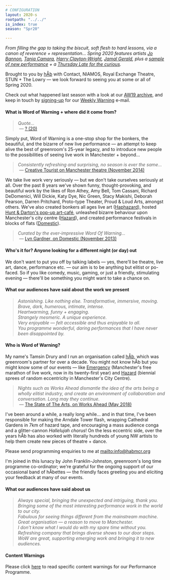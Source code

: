 ```yaml
---
# CONFIGURATION
layout: 2020-s
rootpath: "../../"
is_index: true
season: "Spr20"

---
```

*From filling the gap to taking the biscuit, soft flesh to hard lessons, via a canon of reverence + representation… Spring 2020 features artists [Jo Bannon](/current/2020-springsummer/bannon), [Tania Camara](/current/2020-springsummer/camara), [Harry Clayton-Wright](/current/2020-springsummer/clayton-wright), [Jamal Gerald](/current/2020-springsummer/gerald), plus a [sample of new performance](/current/2020-worksahead) + a [Thursday Late for the curious](/current/2020-emergencystopgap).*        
        
Brought to you by [hÅb](/hab) with Contact, NIAMOS, Royal Exchange Theatre, STUN + The Lowry — we look forward to seeing you at some or all of Spring 2020.         
         
Check out what happened last season with a look at our [AW19 archive](/archive/2019-autumnwinter), and keep in touch by <a href="{{ site.mailer_signup_url }}" target="_blank">signing-up</a> for our <a href="http://wordofwarning.posthaven.com" target="_blank">Weekly Warning</a> e-mail.                 
             
#### What is Word of Warning + where did it come from?         
>*Quote…*<br>&nbsp;— <a href="http://" target="_blank">? (20)</a>          
         
Simply put, Word of Warning is a one-stop shop for the bonkers, the beautiful, and the bizarre of new live performance — an attempt to keep alive the best of greenroom's 25-year legacy, and to introduce new people to the possibilities of seeing live work in Manchester + beyond…           
         
>*Consistently refreshing and surprising, no season is ever the same…*<br>&nbsp;— <a href="http://www.creativetourist.com/articles/theatre/manchester/manchester-theatre-lyn-gardner-on-a-city-reaching-beyond-the-theatrical-peaks" target="_blank">Creative Tourist on Manchester theatre (November 2014)</a>           
         
We take live work very seriously — but we don't take ourselves seriously at all. Over the past 8 years we've shown funny, thought-provoking, and beautiful work by the likes of Ron Athey, Amy Bell, Tom Cassani, Richard DeDomenici, Will Dickie, Katy Dye, Nic Green, Stacy Makishi, Deborah Pearson, Darren Pritchard, Proto-type Theater, Proud & Loud Arts, amongst others. We've also created bonkers all ages live art ([Haphazard](http://haphazardmcr.org)), hosted [Hunt & Darton's pop-up art-café](/archive/2015-spring/h&d), unleashed bizarre behaviour upon Manchester's city centre ([Hazard](http://hazardmcr.org)), and created performance festivals in blocks of flats ([Domestic](http://domesticmcr.org)).          
         
>*Curated by the ever-impressive Word Of Warning…*<br>&nbsp;— <a href="http://www.theguardian.com/stage/2013/nov/02/this-weeks-theatre" target="_blank">Lyn Gardner, on Domestic (November 2013)</a>         
         
#### Who's it for? Anyone looking for a different night (or day) out            
We don't want to put you off by talking labels — yes, there'll be theatre, live art, dance, performance etc. — our aim is to be anything but elitist or po-faced. So if you like comedy, music, gaming, or just a friendly, stimulating evening — there'll be something you might want to take a chance on.         
         
#### What our audiences have said about the work we present  
>*Astonishing. Like nothing else. Transformative, immersive, moving.*<br>*Brave, dark, humerous, intimate, intense.*<br>*Heartwarming, funny + engaging.*<br>*Strangely mesmeric. A unique experience.*<br>*Very enjoyable — felt accessible and thus enjoyable to all.*<br>*You programme wonderful, daring performances that I have never been disappointed by.*          
         
#### Who is Word of Warning?         
My name's Tamsin Drury and I run an organisation called [hÅb](/hab), which was greenroom's partner for over a decade. You might not know hÅb but you might know some of our events — like [Emergency](http://emergencymcr.org) (Manchester's free marathon of live work, now in its twenty-first year) and [Hazard](http://hazardmcr.org) (biennial sprees of random eccentricity in Manchester's City Centre).
         
>*Nights such as Works Ahead dismantle the idea of the arts being a wholly elitist industry, and create an environment of collaboration and conversation. Long may they continue.*<br>&nbsp;— <a href="http://www.thestateofthearts.co.uk/features/works-ahead-expect-something-weird-personal-entirely-half-done" target="_blank">The State of The Arts, on Works Ahead (May 2018)</a>                     
        
I've been around a while, a really long while… and in that time, I've been responsible for making the Arndale Tower flash, wrapping Cathedral Gardens in 7km of hazard tape, and encouraging a mass audience conga and a glitter-cannon *Hallelujah chorus*! On the less eccentric side, over the years hÅb has also worked with literally hundreds of young NW artists to help them create new pieces of theatre + dance.           
          
Please send programming enquiries to me at <mailto:info@habmcr.org>             
         
I'm joined in this lunacy by John Franklin-Johnston, greenroom's long time programme co-ordinator; we're grateful for the ongoing support of our occasional band of hÅbettes — the friendly faces greeting you and eliciting your feedback at many of our events.          
        
#### What our audiences have said about us           
>*Always special, bringing the unexpected and intriguing, thank you.*<br>*Bringing some of the most interesting performance work in the world to our city.*<br>*Fabulous for seeing things different from the mainstream machine.*<br>*Great organisation — a reason to move to Manchester.*<br>*I don't know what I would do with my spare time without you.*<br>*Refreshing company that brings diverse shows to our door steps.*<br>*WoW are great, supporting emerging work and bringing it to new audiences.*             
             
#### Content Warnings          
Please click [here](/warnings) to read specific content warnings for our Performance Programme.
